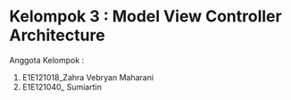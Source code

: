 # Kelompok 3 : Model View Controller Architecture
Anggota Kelompok :
1. E1E121018_Zahra Vebryan Maharani
2. E1E121040_ Sumiartin
